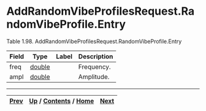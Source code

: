 
# AddRandomVibeProfilesRequest.RandomVibeProfile.Entry

Table 1.98. AddRandomVibeProfilesRequest.RandomVibeProfile.Entry

Field| Type| Label| Description  
---|---|---|---  
freq| [double](ch01s11.md "gRPC Scalar Value Types")|  | Frequency.   
ampl| [double](ch01s11.md "gRPC Scalar Value Types")|  | Amplitude.   
  
  

* * *

[Prev](ch01s06s06s03.md) | [Up](ch01s06s06.md) / [Contents](index.md) / [Home](../../index.htm)|  [Next](ch01s06s06s05.md)  
---|---|---

